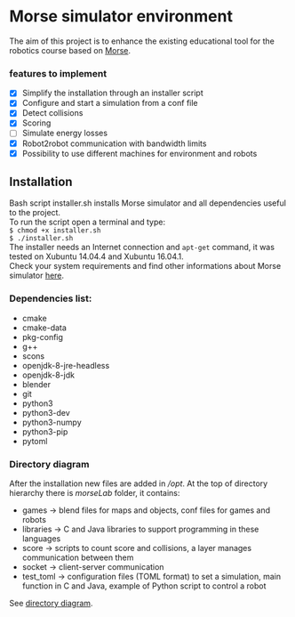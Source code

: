 # Morse simulator environment

The aim of this project is to enhance the existing educational tool for the robotics course based on [Morse](https://www.openrobots.org/morse/doc/stable/morse.html).

### features to implement
- [x] Simplify the installation through an installer script
- [x] Configure and start a simulation from a conf file
- [x] Detect collisions
- [x] Scoring
- [ ] Simulate energy losses
- [x] Robot2robot communication with bandwidth limits
- [x] Possibility to use different machines for environment and robots

<!-- [] gestione multi robot -->


## Installation

Bash script installer.sh installs Morse simulator and all dependencies useful to the project.  
To run the script open a terminal and type:  
```$ chmod +x installer.sh```  
```$ ./installer.sh```  
The installer needs an Internet connection and ```apt-get``` command, it was tested on Xubuntu 14.04.4 and Xubuntu 16.04.1.  
Check your system requirements and find other informations about Morse simulator [here](https://www.openrobots.org/morse/doc/stable/user/installation.html).  

### Dependencies list:
- cmake
- cmake-data
- pkg-config
- g++
- scons
- openjdk-8-jre-headless
- openjdk-8-jdk
- blender
- git
- python3
- python3-dev
- python3-numpy
- python3-pip
- pytoml

### Directory diagram  
After the installation new files are added in _/opt_. At the top of directory hierarchy there is _morseLab_ folder, it contains:  
- games -> blend files for maps and objects, conf files for games and robots
- libraries -> C and Java libraries to support programming in these languages
- score -> scripts to count score and collisions, a layer manages communication between them
- socket -> client-server communication
- test_toml -> configuration files (TOML format) to set a simulation, main function in C and Java, example of Python script to control a robot  

See [directory diagram](https://rlabgw0.unipv.it/Morse_Simulator/simulator/wikis/directory-structure).
